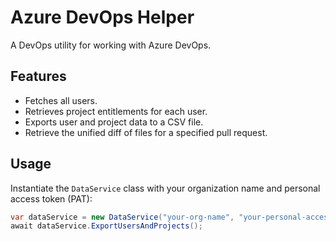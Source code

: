 # Azure DevOps Helper

A DevOps utility for working with Azure DevOps.

## Features

- Fetches all users.
- Retrieves project entitlements for each user.
- Exports user and project data to a CSV file.
- Retrieve the unified diff of files for a specified pull request.

## Usage

Instantiate the `DataService` class with your organization name and personal access token (PAT):

```csharp
var dataService = new DataService("your-org-name", "your-personal-access-token");
await dataService.ExportUsersAndProjects();
